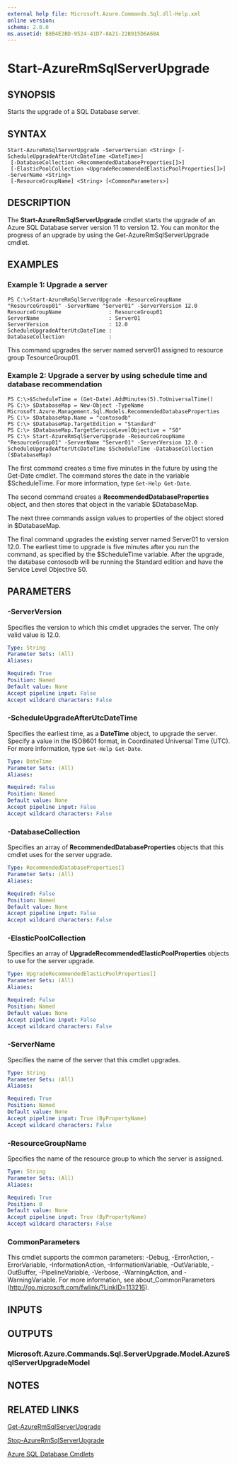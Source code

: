 ```yaml
---
external help file: Microsoft.Azure.Commands.Sql.dll-Help.xml
online version: 
schema: 2.0.0
ms.assetid: B8B4E2BD-9524-41D7-8A21-22B915D6A68A
---
```


# Start-AzureRmSqlServerUpgrade

## SYNOPSIS
Starts the upgrade of a SQL Database server.

## SYNTAX

```
Start-AzureRmSqlServerUpgrade -ServerVersion <String> [-ScheduleUpgradeAfterUtcDateTime <DateTime>]
 [-DatabaseCollection <RecommendedDatabaseProperties[]>]
 [-ElasticPoolCollection <UpgradeRecommendedElasticPoolProperties[]>] -ServerName <String>
 [-ResourceGroupName] <String> [<CommonParameters>]
```

## DESCRIPTION
The **Start-AzureRmSqlServerUpgrade** cmdlet starts the upgrade of an Azure SQL Database server version 11 to version 12.
You can monitor the progress of an upgrade by using the Get-AzureRmSqlServerUpgrade cmdlet.

## EXAMPLES

### Example 1: Upgrade a server
```
PS C:\>Start-AzureRmSqlServerUpgrade -ResourceGroupName "ResourceGroup01" -ServerName "Server01" -ServerVersion 12.0
ResourceGroupName               : ResourceGroup01
ServerName                      : Server01
ServerVersion                   : 12.0
ScheduleUpgradeAfterUtcDateTime : 
DatabaseCollection              :
```

This command upgrades the server named server01 assigned to resource group TesourceGroup01.

### Example 2: Upgrade a server by using schedule time and database recommendation
```
PS C:\>$ScheduleTime = (Get-Date).AddMinutes(5).ToUniversalTime()
PS C:\> $DatabaseMap = New-Object -TypeName Microsoft.Azure.Management.Sql.Models.RecommendedDatabaseProperties
PS C:\> $DatabaseMap.Name = "contosodb"
PS C:\> $DatabaseMap.TargetEdition = "Standard"
PS C:\> $DatabaseMap.TargetServiceLevelObjective = "S0"
PS C:\> Start-AzureRmSqlServerUpgrade -ResourceGroupName "ResourceGroup01" -ServerName "Server01" -ServerVersion 12.0 -ScheduleUpgradeAfterUtcDateTime $ScheduleTime -DatabaseCollection ($DatabaseMap)
```

The first command creates a time five minutes in the future by using the Get-Date cmdlet.
The command stores the date in the variable $ScheduleTime.
For more information, type `Get-Help Get-Date`.

The second command creates a **RecommendedDatabaseProperties** object, and then stores that object in the variable $DatabaseMap.

The next three commands assign values to properties of the object stored in $DatabaseMap.

The final command upgrades the existing server named Server01 to version 12.0.
The earliest time to upgrade is five minutes after you run the command, as specified by the $ScheduleTime variable.
After the upgrade, the database contosodb will be running the Standard edition and have the Service Level Objective S0.

## PARAMETERS

### -ServerVersion
Specifies the version to which this cmdlet upgrades the server.
The only valid value is 12.0.

```yaml
Type: String
Parameter Sets: (All)
Aliases: 

Required: True
Position: Named
Default value: None
Accept pipeline input: False
Accept wildcard characters: False
```

### -ScheduleUpgradeAfterUtcDateTime
Specifies the earliest time, as a **DateTime** object, to upgrade the server.
Specify a value in the ISO8601 format, in Coordinated Universal Time (UTC).
For more information, type `Get-Help Get-Date`.

```yaml
Type: DateTime
Parameter Sets: (All)
Aliases: 

Required: False
Position: Named
Default value: None
Accept pipeline input: False
Accept wildcard characters: False
```

### -DatabaseCollection
Specifies an array of **RecommendedDatabaseProperties** objects that this cmdlet uses for the server upgrade.

```yaml
Type: RecommendedDatabaseProperties[]
Parameter Sets: (All)
Aliases: 

Required: False
Position: Named
Default value: None
Accept pipeline input: False
Accept wildcard characters: False
```

### -ElasticPoolCollection
Specifies an array of **UpgradeRecommendedElasticPoolProperties** objects to use for the server upgrade.

```yaml
Type: UpgradeRecommendedElasticPoolProperties[]
Parameter Sets: (All)
Aliases: 

Required: False
Position: Named
Default value: None
Accept pipeline input: False
Accept wildcard characters: False
```

### -ServerName
Specifies the name of the server that this cmdlet upgrades.

```yaml
Type: String
Parameter Sets: (All)
Aliases: 

Required: True
Position: Named
Default value: None
Accept pipeline input: True (ByPropertyName)
Accept wildcard characters: False
```

### -ResourceGroupName
Specifies the name of the resource group to which the server is assigned.

```yaml
Type: String
Parameter Sets: (All)
Aliases: 

Required: True
Position: 0
Default value: None
Accept pipeline input: True (ByPropertyName)
Accept wildcard characters: False
```

### CommonParameters
This cmdlet supports the common parameters: -Debug, -ErrorAction, -ErrorVariable, -InformationAction, -InformationVariable, -OutVariable, -OutBuffer, -PipelineVariable, -Verbose, -WarningAction, and -WarningVariable. For more information, see about_CommonParameters (http://go.microsoft.com/fwlink/?LinkID=113216).

## INPUTS

## OUTPUTS

### Microsoft.Azure.Commands.Sql.ServerUpgrade.Model.AzureSqlServerUpgradeModel

## NOTES

## RELATED LINKS

[Get-AzureRmSqlServerUpgrade](./Get-AzureRmSqlServerUpgrade.md)

[Stop-AzureRmSqlServerUpgrade](./Stop-AzureRmSqlServerUpgrade.md)

[Azure SQL Database Cmdlets](./AzureRM.Sql.md)



